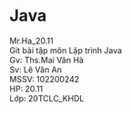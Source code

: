 # Java
Mr.Ha_20.11  
Git bài tập môn Lập trình Java  
Gv: Ths.Mai Văn Hà    
Sv: Lê Văn An  
MSSV: 102200242  
HP: 20.11  
Lớp: 20TCLC_KHDL  
